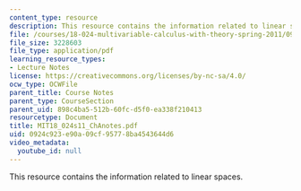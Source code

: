 ```yaml
---
content_type: resource
description: This resource contains the information related to linear spaces.
file: /courses/18-024-multivariable-calculus-with-theory-spring-2011/0924c923e90a09cf95778ba4543644d6_MIT18_024s11_ChAnotes.pdf
file_size: 3228603
file_type: application/pdf
learning_resource_types:
- Lecture Notes
license: https://creativecommons.org/licenses/by-nc-sa/4.0/
ocw_type: OCWFile
parent_title: Course Notes
parent_type: CourseSection
parent_uid: 898c4ba5-512b-60fc-d5f0-ea338f210413
resourcetype: Document
title: MIT18_024s11_ChAnotes.pdf
uid: 0924c923-e90a-09cf-9577-8ba4543644d6
video_metadata:
  youtube_id: null
---
```

This resource contains the information related to linear spaces.